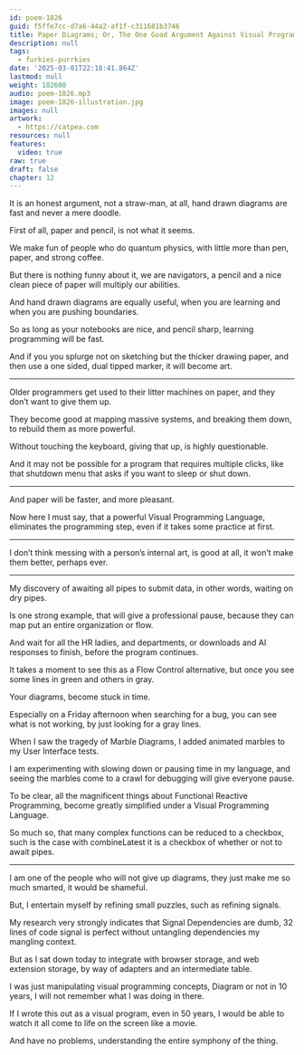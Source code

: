 ```yaml
---
id: poem-1826
guid: f5ffe7cc-d7a6-44a2-af1f-c311681b3746
title: Paper Diagrams; Or, The One Good Argument Against Visual Programming Languages
description: null
tags:
  - furkies-purrkies
date: '2025-03-01T22:18:41.864Z'
lastmod: null
weight: 182600
audio: poem-1826.mp3
image: poem-1826-illustration.jpg
images: null
artwork:
  - https://catpea.com
resources: null
features:
  video: true
raw: true
draft: false
chapter: 12
---
```


It is an honest argument, not a straw-man, at all,
hand drawn diagrams are fast and never a mere doodle.

First of all, paper and pencil,
is not what it seems.

We make fun of people who do quantum physics,
with little more than pen, paper, and strong coffee.

But there is nothing funny about it, we are navigators,
a pencil and a nice clean piece of paper will multiply our abilities.

And hand drawn diagrams are equally useful,
when you are learning and when you are pushing boundaries.

So as long as your notebooks are nice, and pencil sharp,
learning programming will be fast.

And if you you splurge not on sketching but the thicker drawing paper,
and then use a one sided, dual tipped marker, it will become art.

---

Older programmers get used to their litter machines on paper,
and they don’t want to give them up.

They become good at mapping massive systems,
and breaking them down, to rebuild them as more powerful.

Without touching the keyboard,
giving that up, is highly questionable.

And it may not be possible for a program that requires multiple clicks,
like that shutdown menu that asks if you want to sleep or shut down.

---

And paper will be faster,
and more pleasant.

Now here I must say, that a powerful Visual Programming Language,
eliminates the programming step, even if it takes some practice at first.

---

I don’t think messing with a person’s internal art,
is good at all, it won’t make them better, perhaps ever.

---

My discovery of awaiting all pipes to submit data,
in other words, waiting on dry pipes.

Is one strong example, that will give a professional pause,
because they can map put an entire organization or flow.

And wait for all the HR ladies, and departments,
or downloads and AI responses to finish, before the program continues.

It takes a moment to see this as a Flow Control alternative,
but once you see some lines in green and others in gray.

Your diagrams,
become stuck in time.

Especially on a Friday afternoon when searching for a bug,
you can see what is not working, by just looking for a gray lines.

When I saw the tragedy of Marble Diagrams,
I added animated marbles to my User Interface tests.

I am experimenting with slowing down or pausing time in my language,
and seeing the marbles come to a crawl for debugging will give everyone pause.

To be clear, all the magnificent things about Functional Reactive Programming,
become greatly simplified under a Visual Programming Language.

So much so, that many complex functions can be reduced to a checkbox,
such is the case with combineLatest it is a checkbox of whether or not to await pipes.

---

I am one of the people who will not give up diagrams,
they just make me so much smarted, it would be shameful.

But, I entertain myself by refining small puzzles,
such as refining signals.

My research very strongly indicates that Signal Dependencies are dumb,
32 lines of code signal is perfect without untangling dependencies my mangling context.

But as I sat down today to integrate with browser storage,
and web extension storage, by way of adapters and an intermediate table.

I was just manipulating visual programming concepts,
Diagram or not in 10 years, I will not remember what I was doing in there.

If I wrote this out as a visual program, even in 50 years,
I would be able to watch it all come to life on the screen like a movie.

And have no problems,
understanding the entire symphony of the thing.

